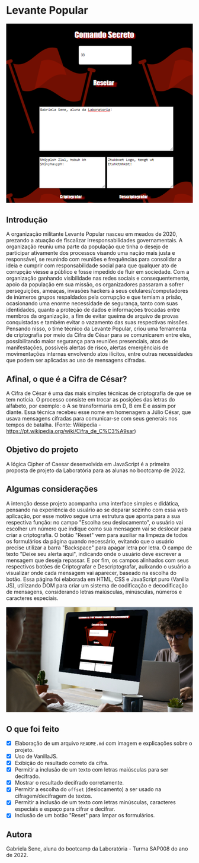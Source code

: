 # Levante Popular

![Protótipo](./webapp.png)

## Introdução

A organização militante Levante Popular nasceu em meados de 2020, prezando a atuação de fiscalizar irresponsabilidades governamentais. A organização reuniu uma parte da população que tinha o desejo de participar ativamente dos processos visando uma nação mais justa e responsável, se reunindo com reuniões e frequências para consolidar a ideia e cumprir com responsabilidade social para que qualquer ato de corrupção viesse a público e fosse impedido de fluir em sociedade. Com a organização ganhando visibilidade nas redes sociais e consequentemente, apoio da população em sua missão, os organizadores passaram a sofrer perseguições, ameaças, invasões hackers à seus celulares/computadores de inúmeros grupos respaldados pela corrupção e que temiam a prisão, ocasionando uma enorme necessidade de segurança, tanto com suas identidades, quanto a proteção de dados e informações trocadas entre membros da organização, a fim de evitar queima de arquivo de provas conquistadas e também evitar o vazamento das suas respectivas missões. Pensando nisso, o time técnico da Levante Popular, criou uma ferramenta de criptografia por meio da Cifra de César para se comunicarem entre eles, possibilitando maior segurança para reuniões presenciais, atos de manifestações, possíveis alertas de risco, alertas emergênciais de movimentações internas envolvendo atos ilícitos, entre outras necessidades que podem ser aplicadas ao uso de mensagens cifradas.



## Afinal, o que é a Cifra de César?

A Cifra de César é uma das mais simples técnicas de criptografia de que se tem notícia. O processo consiste em trocar as posições das letras do alfabeto, por exemplo: o A se transformaria em D, B em E e assim por diante. Essa técnica recebeu esse nome em homenagem a Júlio César, que usava mensagens cifradas para comunicar-se com seus generais nos tempos de batalha. (Fonte: Wikipedia - https://pt.wikipedia.org/wiki/Cifra_de_C%C3%A9sar)



## Objetivo do projeto

A lógica Cipher of Caesar desenvolvida em JavaScript é a primeira proposta de projeto da Laboratória para as alunas no bootcamp de 2022.



## Algumas considerações

A intenção desse projeto acompanha uma interface simples e didática, pensando na experiência do usuário ao se deparar sozinho com essa web aplicação, por esse motivo segue uma estrutura que aponta para a sua respectiva função: no campo "Escolha seu deslocamento", o usuário vai escolher um número que indique como sua mensagem vai se deslocar para criar a criptografia. O botão "Reset" vem para auxiliar na limpeza de todos os formulários da página quando necessário, evitando que o usuário precise utilizar a barra "Backspace" para apagar letra por letra. O campo de texto "Deixe seu alerta aqui", indicando onde o usuário deve escrever a mensagem que deseja repassar. E por fim, os campos alinhados com seus respectivos botões de Criptografar e Descriptografar, aulixando o usuário a visualizar onde cada mensagem vai aparecer, baseado na escolha do botão. Essa página foi elaborada em HTML, CSS e JavaScript puro (Vanilla JS), utilizando DOM para criar um sistema de codificação e decodificação de mensagens, considerando letras maiúsculas, minúsculas, números e caracteres especiais. 

![Design UX](./readmenot.png)

## O que foi feito

- [x] Elaboração de um arquivo `README.md` com imagem e explicações sobre o projeto.
- [x] Uso de VanillaJS.
- [x] Exibição do resultado correto da cifra.
- [x] Permitir a inclusão de um texto com letras maiúsculas para ser decifrado.
- [X] Mostrar o resultado decifrado corretamente.
- [X] Permitir a escolha do `offset` (deslocamento) a ser usado na cifragem/decifragem de textos.
- [x] Permitir a inclusão de um texto com letras minúsculas, caracteres especiais e espaço para
      cifrar e decifrar.
- [X] Inclusão de um botão "Reset" para limpar os formulários.

 ## Autora

 Gabriela Sene, aluna do bootcamp da Laboratória - Turma SAP008 do ano de 2022. 

